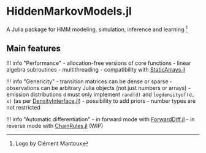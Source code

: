 # HiddenMarkovModels.jl

A Julia package for HMM modeling, simulation, inference and learning.[^1]

[^1]: Logo by Clément Mantoux

## Main features

!!! info "Performance"
    - allocation-free versions of core functions
    - linear algebra subroutines
    - multithreading
    - compatibility with [StaticArrays.jl](https://github.com/JuliaArrays/StaticArrays.jl)

!!! info "Genericity"
    - transition matrices can be dense or sparse
    - observations can be arbitrary Julia objects (not just numbers or arrays)
    - emission distributions `d` must only implement `rand(d)` and `logdensityof(d, x)` (as per [DensityInterface.jl](https://github.com/JuliaMath/DensityInterface.jl))
    - possibility to add priors
    - number types are not restricted

!!! info "Automatic differentiation"
    - in forward mode with [ForwardDiff.jl](https://github.com/JuliaDiff/ForwardDiff.jl)
    - in reverse mode with [ChainRules.jl](https://github.com/JuliaDiff/ChainRules.jl) (WIP)
